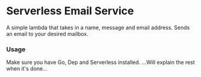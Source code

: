 # Serverless Email Service

A simple lambda that takes in a name, message and email address.  Sends an email to your desired mailbox.

### Usage

Make sure you have Go, Dep and Serverless installed.
...Will explain the rest when it's done...